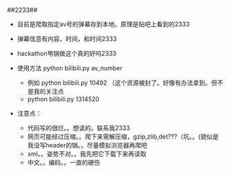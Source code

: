 ##2233##

- 目前是爬取指定av号的弹幕存到本地。原理是贴吧上看到的2333
- 弹幕信息有内容，时间，和时间2333
- hackathon甩锅做这个真的好吗2333



- 使用方法 python bilibili.py av_number
  - 例如 python bilibili.py 10492 （这个资源被封了。好像有办法拿到。但不是我的关注点
  - python bilibili.py 1314520



- 注意点：
  - 代码写的很烂。。想读的。联系我2333
  - 网页可能经过压缩。。爬下来需解压缩，gzip,zlib,det???（坑。。(貌似是我没写header的锅。。尽量模拟浏览器再爬吧
  - xml。。姿势不对。。我先把它下载下来再读取
  - 中文。。编码。。一直的硬伤
